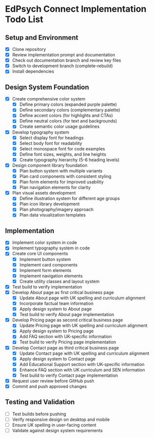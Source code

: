 # EdPsych Connect Implementation Todo List

## Setup and Environment
- [x] Clone repository
- [x] Review implementation prompt and documentation
- [x] Check out documentation branch and review key files
- [x] Switch to development branch (complete-rebuild)
- [x] Install dependencies

## Design System Foundation
- [x] Create comprehensive color system
  - [x] Define primary colors (expanded purple palette)
  - [x] Define secondary colors (complementary palette)
  - [x] Define accent colors (for highlights and CTAs)
  - [x] Define neutral colors (for text and backgrounds)
  - [x] Create semantic color usage guidelines
- [x] Develop typography system
  - [x] Select display font for headings
  - [x] Select body font for readability
  - [x] Select monospace font for code examples
  - [x] Define font sizes, weights, and line heights
  - [x] Create typography hierarchy (5-6 heading levels)
- [x] Design component library foundation
  - [x] Plan button system with multiple variants
  - [x] Plan card components with consistent styling
  - [x] Plan form elements for improved usability
  - [x] Plan navigation elements for clarity
- [x] Plan visual assets development
  - [x] Define illustration system for different age groups
  - [x] Plan icon library development
  - [x] Plan photography/imagery approach
  - [x] Plan data visualization templates

## Implementation
- [x] Implement color system in code
- [x] Implement typography system in code
- [x] Create core UI components
  - [x] Implement button system
  - [x] Implement card components
  - [x] Implement form elements
  - [x] Implement navigation elements
  - [x] Create utility classes and layout system
- [x] Test build to verify implementation
- [x] Develop About page as first critical business page
  - [x] Update About page with UK spelling and curriculum alignment
  - [x] Incorporate factual team information
  - [x] Apply design system to About page
  - [x] Test build to verify About page implementation
- [x] Develop Pricing page as second critical business page
  - [x] Update Pricing page with UK spelling and curriculum alignment
  - [x] Apply design system to Pricing page
  - [x] Add FAQ section with UK-specific information
  - [x] Test build to verify Pricing page implementation
- [x] Develop Contact page as third critical business page
  - [x] Update Contact page with UK spelling and curriculum alignment
  - [x] Apply design system to Contact page
  - [x] Add Educational Support section with UK-specific information
  - [x] Enhance FAQ section with UK curriculum and SEN information
  - [x] Test build to verify Contact page implementation
- [x] Request user review before GitHub push
- [x] Commit and push approved changes

## Testing and Validation
- [ ] Test builds before pushing
- [ ] Verify responsive design on desktop and mobile
- [ ] Ensure UK spelling in user-facing content
- [ ] Validate against design system requirements
